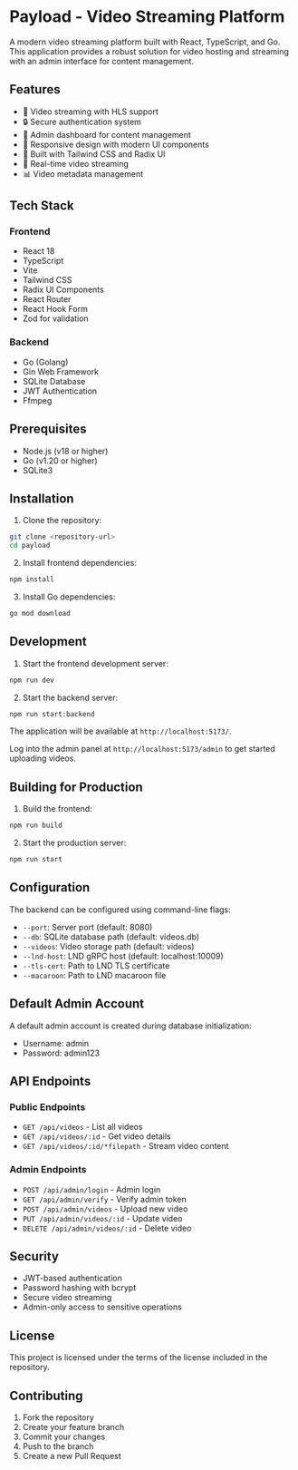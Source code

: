 # Payload - Video Streaming Platform

A modern video streaming platform built with React, TypeScript, and Go. This application provides a robust solution for video hosting and streaming with an admin interface for content management.

## Features

- 🎥 Video streaming with HLS support
- 🔒 Secure authentication system
- 👤 Admin dashboard for content management
- 📱 Responsive design with modern UI components
- 🎨 Built with Tailwind CSS and Radix UI
- 🔄 Real-time video streaming
- 📊 Video metadata management

## Tech Stack

### Frontend

- React 18
- TypeScript
- Vite
- Tailwind CSS
- Radix UI Components
- React Router
- React Hook Form
- Zod for validation

### Backend

- Go (Golang)
- Gin Web Framework
- SQLite Database
- JWT Authentication
- Ffmpeg

## Prerequisites

- Node.js (v18 or higher)
- Go (v1.20 or higher)
- SQLite3

## Installation

1. Clone the repository:

```bash
git clone <repository-url>
cd payload
```

2. Install frontend dependencies:

```bash
npm install
```

3. Install Go dependencies:

```bash
go mod download
```

## Development

1. Start the frontend development server:

```bash
npm run dev
```

2. Start the backend server:

```bash
npm run start:backend
```

The application will be available at `http://localhost:5173/`.

Log into the admin panel at `http://localhost:5173/admin` to get started uploading videos.

## Building for Production

1. Build the frontend:

```bash
npm run build
```

2. Start the production server:

```bash
npm run start
```

## Configuration

The backend can be configured using command-line flags:

- `--port`: Server port (default: 8080)
- `--db`: SQLite database path (default: videos.db)
- `--videos`: Video storage path (default: videos)
- `--lnd-host`: LND gRPC host (default: localhost:10009)
- `--tls-cert`: Path to LND TLS certificate
- `--macaroon`: Path to LND macaroon file

## Default Admin Account

A default admin account is created during database initialization:

- Username: admin
- Password: admin123

## API Endpoints

### Public Endpoints

- `GET /api/videos` - List all videos
- `GET /api/videos/:id` - Get video details
- `GET /api/videos/:id/*filepath` - Stream video content

### Admin Endpoints

- `POST /api/admin/login` - Admin login
- `GET /api/admin/verify` - Verify admin token
- `POST /api/admin/videos` - Upload new video
- `PUT /api/admin/videos/:id` - Update video
- `DELETE /api/admin/videos/:id` - Delete video

## Security

- JWT-based authentication
- Password hashing with bcrypt
- Secure video streaming
- Admin-only access to sensitive operations

## License

This project is licensed under the terms of the license included in the repository.

## Contributing

1. Fork the repository
2. Create your feature branch
3. Commit your changes
4. Push to the branch
5. Create a new Pull Request
